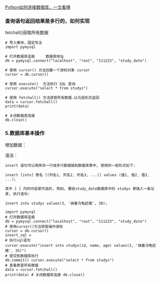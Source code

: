 
[Python如何连接数据库，一文看懂](https://blog.csdn.net/laozhu_Python/article/details/107560672)


### 查询语句返回结果是多行的，如何实现

fetchall()获取所有数据
```
# 导入模块，固定写法
import pymysql
 
# 打开数据库连接     数据库地址
db = pymysql.connect("localhost", "root", "111223", "study_date")

# 使用 cursor() 方法创建一个游标对象 cursor
cursor = db.cursor()

# 使用 execute()  方法执行 SQL 查询
cursor.execute("select * from studys")

# 使用 fetchall() 方法获取所有数据.以元组形式返回
data = cursor.fetchall()
print(data)

# 关闭数据库连接
db.close()
```

### 5.数据库基本操作
增加数据：

语法：
```
insert 语句可以用来将一行或多行数据插到数据库表中, 使用的一般形式如下:

insert [into] 表名 [(列名1, 列名2, 列名3, ...)] values (值1, 值2, 值3, ...);

其中 [ ] 内的内容是可选的, 例如, 要给study_date数据库中的 studys 表插入一条记录, 执行语句:

insert into studys values(3, '骑着乌龟赶猪', 30);
```

```
import pymysql
# 打开数据库连接
db = pymysql.connect("localhost", "root", "111223", "study_date")
# 使用cursor()方法获取操作游标
cursor = db.cursor()
insert_sql = 
# 执行sql语句
cursor.execute("insert into studys(id, name, age) values(3, '骑着乌龟赶猪', 35)") 
# 提交到数据库执行 
db.commit() cursor.execute("select * from studys")
# 查看表里所有数据 
data = cursor.fetchall() 
print(data) # 关闭数据库连接 db.close()
```




